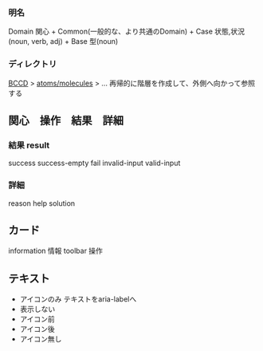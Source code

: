 ### 明名
Domain 関心 + Common(一般的な、より共通のDomain) + Case 状態,状況(noun, verb, adj) + Base 型(noun)
### ディレクトリ
[BCCD](概念) > [atoms/molecules](粒度) > ... 再帰的に階層を作成して、外側へ向かって参照する
## 関心　操作　結果　詳細
### 結果 result
success
success-empty
fail
invalid-input
valid-input
### 詳細
reason
help
solution

## カード
information 情報
toolbar 操作

## テキスト
- アイコンのみ テキストをaria-labelへ
- 表示しない
- アイコン前
- アイコン後
- アイコン無し
